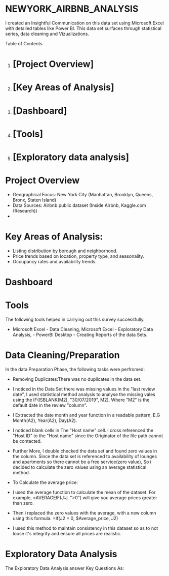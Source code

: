 # NEWYORK_AIRBNB_ANALYSIS
I created an Insightful Communication on this data set using Microsoft Excel with detailed tables like Power BI. This data set surfaces through statistical series, data cleaning and Vizualizations.

Table of Contents
1. # [Project Overview]
2. # [Key Areas of Analysis]
3. # [Dashboard]
4. # [Tools]
5. # [Exploratory data analysis]

# Project Overview
- Geographical Focus: New York City (Manhattan, Brooklyn, Queens, Bronx, Staten Island)
- Data Sources: Airbnb public dataset (Inside Airbnb, Kaggle.com (Research))
- 
# Key Areas of Analysis:
- Listing distribution by borough and neighborhood.
- Price trends based on location, property type, and seasonality.
- Occupancy rates and availability trends.

# Dashboard


# Tools
The following tools helped in carrying out this survey successfully.

- Microsoft Excel - Data Cleaning, Microsoft Excel - Exploratory Data Analysis, - PowerBI Desktop - Creating Reports of the data Sets.

# Data Cleaning/Preparation
In the data Preparation Phase, the following tasks were perfromed:

- Removing Duplicates:There was no duplicates in the data set.

-  I noticed in the Data Set there was missing values in the "last review date", I used statistical method analysis to analyse the missing vales using the IF(ISBLANK(M2), "30/07/2019", M2). Where "M2" is the default date in the review "column".
  
-  I  Extracted the date month and year function in a readable pattern, E.G Month(A2), Year(A2), Day(A2).

-  I noticed blank cells in The "Host name" cell. I cross referenced the "Host ID" to the "Host name" since the Originator of the file path cannot be contacted.

-  Further More, I double checked the data set and found zero values in the column. Since the data set is referenced to availability of lounges and apartments so there cannot be a free service(zero value), So i decided to calculate the zero values using an average statistical method.

-  To Calculate the average price:
  
-  I used the average function to calculate the mean of the dataset. For example, =AVERAGEIF(J:J, ">0") will give you average prices greater than zero.

-  Then i replaced the zero values with the average, with a new column using this formula. =If(J2 = 0, $Average_price, J2)

-  I used this method to maintain consistency in this dataset so as to not loose it's integrity and ensure all prices are realistic.

   
# Exploratory Data Analysis
The Exploratory Data Analysis answer Key Questions As:
